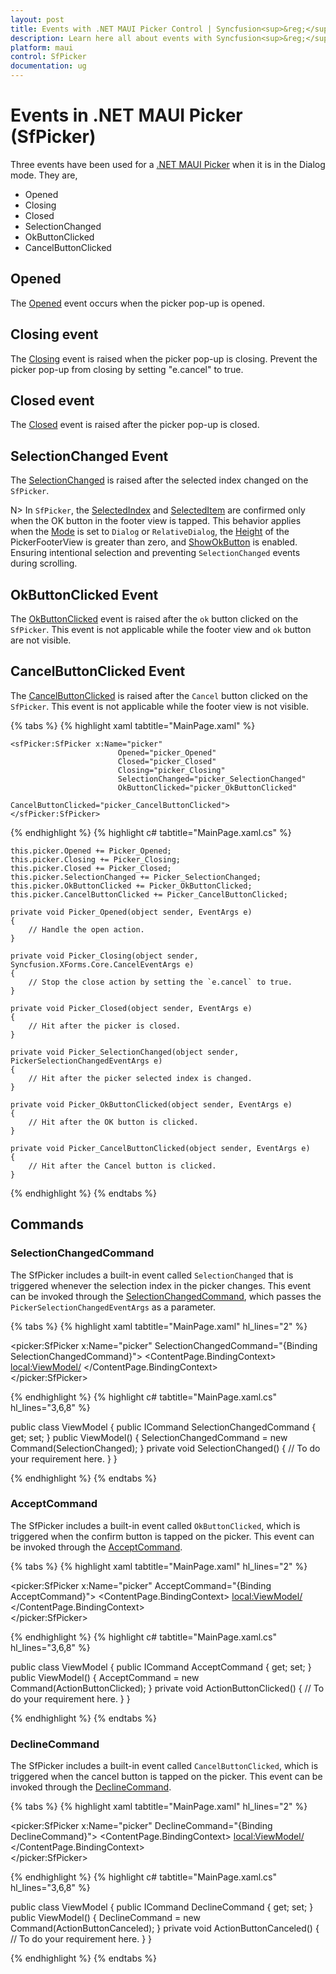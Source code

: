 ```yaml
---
layout: post
title: Events with .NET MAUI Picker Control | Syncfusion<sup>&reg;</sup>
description: Learn here all about events with Syncfusion<sup>&reg;</sup> Essential .NET MAUI Picker (SfPicker) control, it's elements and more details.
platform: maui
control: SfPicker
documentation: ug
---
```


# Events in .NET MAUI Picker (SfPicker)

Three events have been used for a [.NET MAUI Picker](https://www.syncfusion.com/maui-controls/maui-picker) when it is in the Dialog mode. They are, 

 * Opened 
 * Closing 
 * Closed
 * SelectionChanged
 * OkButtonClicked
 * CancelButtonClicked

## Opened

The [Opened](https://help.syncfusion.com/cr/maui/Syncfusion.Maui.Picker.PickerBase.html#Syncfusion_Maui_Picker_PickerBase_Opened) event occurs when the picker pop-up is opened.

## Closing event

The [Closing](https://help.syncfusion.com/cr/maui/Syncfusion.Maui.Picker.PickerBase.html#Syncfusion_Maui_Picker_PickerBase_Closing) event is raised when the picker pop-up is closing. Prevent the picker pop-up from closing by setting "e.cancel" to true.

## Closed event

The [Closed](https://help.syncfusion.com/cr/maui/Syncfusion.Maui.Picker.PickerBase.html#Syncfusion_Maui_Picker_PickerBase_Closed) event is raised after the picker pop-up is closed.

## SelectionChanged Event
The [SelectionChanged](https://help.syncfusion.com/cr/maui/Syncfusion.Maui.Picker.SfPicker.html#Syncfusion_Maui_Picker_SfPicker_SelectionChanged) is raised after the selected index changed on the `SfPicker`.

N> In `SfPicker`, the [SelectedIndex](https://help.syncfusion.com/cr/maui/Syncfusion.Maui.Picker.PickerColumn.html#Syncfusion_Maui_Picker_PickerColumn_SelectedIndex) and [SelectedItem](https://help.syncfusion.com/cr/maui/Syncfusion.Maui.Picker.PickerColumn.html#Syncfusion_Maui_Picker_PickerColumn_SelectedItem) are confirmed only when the OK button in the footer view is tapped. This behavior applies when the [Mode](https://help.syncfusion.com/cr/maui/Syncfusion.Maui.Picker.PickerBase.html#Syncfusion_Maui_Picker_PickerBase_Mode) is set to `Dialog` or `RelativeDialog`, the [Height](https://help.syncfusion.com/cr/maui/Syncfusion.Maui.Picker.PickerFooterView.html#Syncfusion_Maui_Picker_PickerFooterView_Height) of the PickerFooterView is greater than zero, and [ShowOkButton](https://help.syncfusion.com/cr/maui/Syncfusion.Maui.Picker.PickerFooterView.html#Syncfusion_Maui_Picker_PickerFooterView_ShowOkButton) is enabled. Ensuring intentional selection and preventing `SelectionChanged` events during scrolling.

## OkButtonClicked Event

The [OkButtonClicked](https://help.syncfusion.com/cr/maui/Syncfusion.Maui.Picker.PickerBase.html#Syncfusion_Maui_Picker_PickerBase_OkButtonClicked) event is raised after the `ok` button clicked on the `SfPicker`. This event is not applicable while the footer view and `ok` button are not visible.

## CancelButtonClicked Event

The [CancelButtonClicked](https://help.syncfusion.com/cr/maui/Syncfusion.Maui.Picker.PickerBase.html#Syncfusion_Maui_Picker_PickerBase_CancelButtonClicked) is raised after the `Cancel` button clicked on the `SfPicker`. This event is not applicable while the footer view is not visible.

{% tabs %}
{% highlight xaml tabtitle="MainPage.xaml" %}

    <sfPicker:SfPicker x:Name="picker" 
                            Opened="picker_Opened" 
                            Closed="picker_Closed"
                            Closing="picker_Closing"
                            SelectionChanged="picker_SelectionChanged"
                            OkButtonClicked="picker_OkButtonClicked"
                            CancelButtonClicked="picker_CancelButtonClicked">
    </sfPicker:SfPicker>
    
{% endhighlight %}
{% highlight c# tabtitle="MainPage.xaml.cs" %}

    this.picker.Opened += Picker_Opened;
    this.picker.Closing += Picker_Closing;
    this.picker.Closed += Picker_Closed;
    this.picker.SelectionChanged += Picker_SelectionChanged;
    this.picker.OkButtonClicked += Picker_OkButtonClicked;
    this.picker.CancelButtonClicked += Picker_CancelButtonClicked;

    private void Picker_Opened(object sender, EventArgs e)
    {
        // Handle the open action.
    }

    private void Picker_Closing(object sender, Syncfusion.XForms.Core.CancelEventArgs e)
    {
        // Stop the close action by setting the `e.cancel` to true.
    }

    private void Picker_Closed(object sender, EventArgs e)
    {
        // Hit after the picker is closed.
    }

    private void Picker_SelectionChanged(object sender, PickerSelectionChangedEventArgs e)
    {
        // Hit after the picker selected index is changed.
    }

    private void Picker_OkButtonClicked(object sender, EventArgs e)
    {
        // Hit after the OK button is clicked.
    }

    private void Picker_CancelButtonClicked(object sender, EventArgs e)
    {
        // Hit after the Cancel button is clicked.
    }
    
{% endhighlight %}
{% endtabs %}

## Commands

### SelectionChangedCommand

The SfPicker includes a built-in event called `SelectionChanged` that is triggered whenever the selection index in the picker changes. This event can be invoked through the [SelectionChangedCommand](https://help.syncfusion.com/cr/maui/Syncfusion.Maui.Picker.SfPicker.html#Syncfusion_Maui_Picker_SfPicker_SelectionChangedCommand), which passes the `PickerSelectionChangedEventArgs` as a parameter.

{% tabs %}
{% highlight xaml tabtitle="MainPage.xaml" hl_lines="2" %}

<picker:SfPicker x:Name="picker"
                    SelectionChangedCommand="{Binding SelectionChangedCommand}">
<ContentPage.BindingContext>
    <local:ViewModel/>
</ContentPage.BindingContext>					  
</picker:SfPicker>

{% endhighlight %}
{% highlight c# tabtitle="MainPage.xaml.cs" hl_lines="3,6,8" %}

public class ViewModel
{
    public ICommand SelectionChangedCommand { get; set; }
    public ViewModel()
    {
        SelectionChangedCommand = new Command(SelectionChanged);
    }
    private void SelectionChanged()
    {
        // To do your requirement here.
    }
}

{% endhighlight %}
{% endtabs %}

### AcceptCommand

The SfPicker includes a built-in event called `OkButtonClicked`, which is triggered when the confirm button is tapped on the picker. This event can be invoked through the [AcceptCommand](https://help.syncfusion.com/cr/maui/Syncfusion.Maui.Picker.PickerBase.html#Syncfusion_Maui_Picker_PickerBase_AcceptCommand).

{% tabs %}
{% highlight xaml tabtitle="MainPage.xaml" hl_lines="2" %}

<picker:SfPicker x:Name="picker"
                    AcceptCommand="{Binding AcceptCommand}">
<ContentPage.BindingContext>
    <local:ViewModel/>
</ContentPage.BindingContext>					  
</picker:SfPicker>

{% endhighlight %}
{% highlight c# tabtitle="MainPage.xaml.cs" hl_lines="3,6,8" %}

public class ViewModel
{
    public ICommand AcceptCommand { get; set; }
    public ViewModel()
    {
        AcceptCommand = new Command(ActionButtonClicked);
    }
    private void ActionButtonClicked()
    {
        // To do your requirement here.
    }
}

{% endhighlight %}
{% endtabs %}

### DeclineCommand

The SfPicker includes a built-in event called `CancelButtonClicked`, which is triggered when the cancel button is tapped on the picker. This event can be invoked through the [DeclineCommand](https://help.syncfusion.com/cr/maui/Syncfusion.Maui.Picker.PickerBase.html#Syncfusion_Maui_Picker_PickerBase_DeclineCommand).

{% tabs %}
{% highlight xaml tabtitle="MainPage.xaml" hl_lines="2" %}

<picker:SfPicker x:Name="picker"
                    DeclineCommand="{Binding DeclineCommand}">
<ContentPage.BindingContext>
    <local:ViewModel/>
</ContentPage.BindingContext>					  
</picker:SfPicker>

{% endhighlight %}
{% highlight c# tabtitle="MainPage.xaml.cs" hl_lines="3,6,8" %}

public class ViewModel
{
    public ICommand DeclineCommand { get; set; }
    public ViewModel()
    {
        DeclineCommand = new Command(ActionButtonCanceled);
    }
    private void ActionButtonCanceled()
    {
        // To do your requirement here.
    }
}

{% endhighlight %}
{% endtabs %}